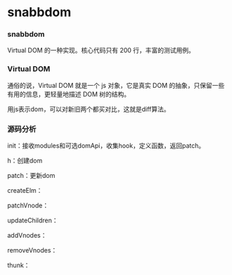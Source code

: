 # snabbdom

### snabbdom

Virtual DOM 的一种实现。核心代码只有 200 行，丰富的测试用例。

### Virtual DOM

通俗的说，Virtual DOM 就是一个 js 对象，它是真实 DOM 的抽象，只保留一些有用的信息，更轻量地描述 DOM 树的结构。

用js表示dom，可以对新旧两个都买对比，这就是diff算法。

### 源码分析

init：接收modules和可选domApi，收集hook，定义函数，返回patch。

h：创建dom

patch：更新dom

createElm：

patchVnode：

updateChildren：

addVnodes：

 removeVnodes：

thunk：